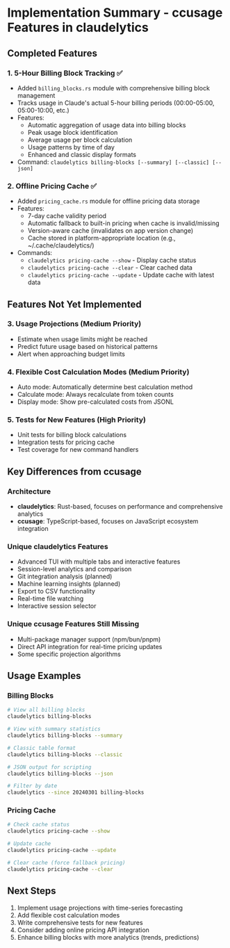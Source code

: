 # Implementation Summary - ccusage Features in claudelytics

## Completed Features

### 1. 5-Hour Billing Block Tracking ✅
- Added `billing_blocks.rs` module with comprehensive billing block management
- Tracks usage in Claude's actual 5-hour billing periods (00:00-05:00, 05:00-10:00, etc.)
- Features:
  - Automatic aggregation of usage data into billing blocks
  - Peak usage block identification
  - Average usage per block calculation
  - Usage patterns by time of day
  - Enhanced and classic display formats
- Command: `claudelytics billing-blocks [--summary] [--classic] [--json]`

### 2. Offline Pricing Cache ✅
- Added `pricing_cache.rs` module for offline pricing data storage
- Features:
  - 7-day cache validity period
  - Automatic fallback to built-in pricing when cache is invalid/missing
  - Version-aware cache (invalidates on app version change)
  - Cache stored in platform-appropriate location (e.g., ~/.cache/claudelytics/)
- Commands:
  - `claudelytics pricing-cache --show` - Display cache status
  - `claudelytics pricing-cache --clear` - Clear cached data
  - `claudelytics pricing-cache --update` - Update cache with latest data

## Features Not Yet Implemented

### 3. Usage Projections (Medium Priority)
- Estimate when usage limits might be reached
- Predict future usage based on historical patterns
- Alert when approaching budget limits

### 4. Flexible Cost Calculation Modes (Medium Priority)
- Auto mode: Automatically determine best calculation method
- Calculate mode: Always recalculate from token counts
- Display mode: Show pre-calculated costs from JSONL

### 5. Tests for New Features (High Priority)
- Unit tests for billing block calculations
- Integration tests for pricing cache
- Test coverage for new command handlers

## Key Differences from ccusage

### Architecture
- **claudelytics**: Rust-based, focuses on performance and comprehensive analytics
- **ccusage**: TypeScript-based, focuses on JavaScript ecosystem integration

### Unique claudelytics Features
- Advanced TUI with multiple tabs and interactive features
- Session-level analytics and comparison
- Git integration analysis (planned)
- Machine learning insights (planned)
- Export to CSV functionality
- Real-time file watching
- Interactive session selector

### Unique ccusage Features Still Missing
- Multi-package manager support (npm/bun/pnpm)
- Direct API integration for real-time pricing updates
- Some specific projection algorithms

## Usage Examples

### Billing Blocks
```bash
# View all billing blocks
claudelytics billing-blocks

# View with summary statistics
claudelytics billing-blocks --summary

# Classic table format
claudelytics billing-blocks --classic

# JSON output for scripting
claudelytics billing-blocks --json

# Filter by date
claudelytics --since 20240301 billing-blocks
```

### Pricing Cache
```bash
# Check cache status
claudelytics pricing-cache --show

# Update cache
claudelytics pricing-cache --update

# Clear cache (force fallback pricing)
claudelytics pricing-cache --clear
```

## Next Steps

1. Implement usage projections with time-series forecasting
2. Add flexible cost calculation modes
3. Write comprehensive tests for new features
4. Consider adding online pricing API integration
5. Enhance billing blocks with more analytics (trends, predictions)